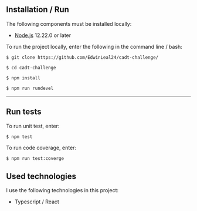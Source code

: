 ## Installation / Run

The following components must be installed locally:

- [Node.js](https://nodejs.org/en/) 12.22.0 or later

To run the project locally, enter the following in the command line / bash:

```console
$ git clone https://github.com/EdwinLeal24/cadt-challenge/

$ cd cadt-challenge

$ npm install

$ npm run rundevel
```
---

## Run tests

To run unit test, enter:

```console
$ npm test
```

To run code coverage, enter:

```console
$ npm run test:coverge
```
## Used technologies 

I use the following technologies in this project:

- Typescript / React 
